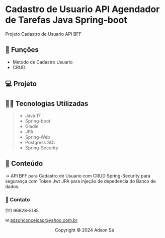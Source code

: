 # Cadastro de Usuario API Agendador de Tarefas Java Spring-boot

Projeto Cadastro de Usuario API BFF

## 🔧 Funções

- Metodo de Cadastro Usuario
- CRUD

## 💻 Projeto

  
## 👨‍💻 Tecnologias Utilizadas

> - Java 17
> - Spring-boot
> - Gladle
> - JPA
> - Spring-Web
> - Postgress SQL
> - Spring-Security

## 📜 Conteúdo

-> API BFF para Cadastro de Usuario com CRUD Spring-Security para segurança com Token Jwt
JPA para injeção de depedencia do Banco de dados.

### 🤝 Contato
(11) 96828-5185

✉ adsonconceicao@yahoo.com.br


<p align="center">Copyright © 2024 Adson Sá</p>
